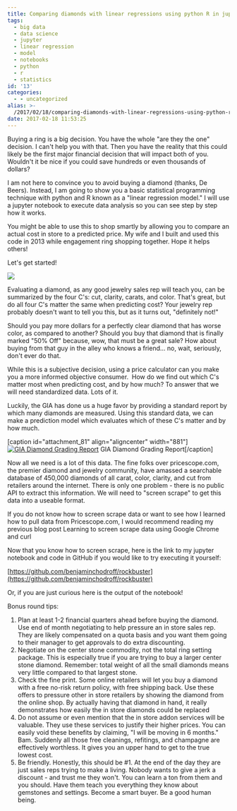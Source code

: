 ```yaml
---
title: Comparing diamonds with linear regressions using python R in jupyter notebooks
tags:
  - big data
  - data science
  - jupyter
  - linear regression
  - model
  - notebooks
  - python
  - r
  - statistics
id: '13'
categories:
  - - uncategorized
alias: >-
  /2017/02/18/comparing-diamonds-with-linear-regressions-using-python-r-in-jupyter-notebooks/
date: 2017-02-18 11:53:25
---
```


Buying a ring is a big decision. You have the whole "are they the one" decision. I can't help you with that. Then you have the reality that this could likely be the first major financial decision that will impact both of you. Wouldn't it be nice if you could save hundreds or even thousands of dollars?

I am not here to convince you to avoid buying a diamond (thanks, De Beers). Instead, I am going to show you a basic statistical programming technique with python and R known as a "linear regression model." I will use a jupyter notebook to execute data analysis so you can see step by step how it works.

You might be able to use this to shop smartly by allowing you to compare an actual cost in store to a predicted price. My wife and I built and used this code in 2013 while engagement ring shopping together. Hope it helps others!

Let's get started!
<!-- more -->
[![](http://www.benchodroff.com/wp-content/uploads/2017/02/prediction.png)](http://www.benchodroff.com/wp-content/uploads/2017/02/prediction.png)

Evaluating a diamond, as any good jewelry sales rep will teach you, can be summarized by the four C's: cut, clarity, carats, and color. That's great, but do all four C's matter the same when predicting cost? Your jewelry rep probably doesn't want to tell you this, but as it turns out, "definitely not!"

Should you pay more dollars for a perfectly clear diamond that has worse color, as compared to another? Should you buy that diamond that is finally marked "50% Off" because, wow, that must be a great sale? How about buying from that guy in the alley who knows a friend... no, wait, seriously, don't ever do that.

While this is a subjective decision, using a price calculator can you make you a more informed objective consumer.  How do we find out which C's matter most when predicting cost, and by how much? To answer that we will need standardized data. Lots of it.

Luckily, the GIA has done us a huge favor by providing a standard report by which many diamonds are measured. Using this standard data, we can make a prediction model which evaluates which of these C's matter and by how much.

\[caption id="attachment\_81" align="aligncenter" width="881"\][![GIA Diamond Grading Report](http://www.benchodroff.com/wp-content/uploads/2017/02/Diamond-Grading-Report-881x690_1355957637795.jpg)](http://www.benchodroff.com/wp-content/uploads/2017/02/Diamond-Grading-Report-881x690_1355957637795.jpg) GIA Diamond Grading Report\[/caption\]

Now all we need is a lot of this data. The fine folks over pricescope.com, the premier diamond and jewelry community, have amassed a searchable database of 450,000 diamonds of all carat, color, clarity, and cut from retailers around the internet. There is only one problem - there is no public API to extract this information. We will need to "screen scrape" to get this data into a useable format.

If you do not know how to screen scrape data or want to see how I learned how to pull data from Pricescope.com, I would recommend reading my previous blog post Learning to screen scrape data using Google Chrome and curl

Now that you know how to screen scrape, here is the link to my jupyter notebook and code in GitHub if you would like to try executing it yourself:

[https://github.com/benjaminchodroff/rockbuster](https://github.com/benjaminchodroff/rockbuster)

Or, if you are just curious here is the output of the notebook!

Bonus round tips:

1.  Plan at least 1-2 financial quarters ahead before buying the diamond. Use end of month negotiating to help pressure an in store sales rep. They are likely compensated on a quota basis and you want them going to their manager to get approvals to do extra discounting.
2.  Negotiate on the center stone commodity, not the total ring setting package. This is especially true if you are trying to buy a larger center stone diamond. Remember: total weight of all the small diamonds means very little compared to that largest stone.
3.  Check the fine print. Some online retailers will let you buy a diamond with a free no-risk return policy, with free shipping back. Use these offers to pressure other in store retailers by showing the diamond from the online shop. By actually having that diamond in hand, it really demonstrates how easily the in store diamonds could be replaced
4.  Do not assume or even mention that the in store addon services will be valuable. They use these services to justify their higher prices. You can easily void these benefits by claiming, "I will be moving in 6 months." Bam. Suddenly all those free cleanings, refitings, and champagne are effectively worthless. It gives you an upper hand to get to the true lowest cost.
5.  Be friendly. Honestly, this should be #1. At the end of the day they are just sales reps trying to make a living. Nobody wants to give a jerk a discount - and trust me they won't. You can learn a ton from them and you should. Have them teach you everything they know about gemstones and settings. Become a smart buyer. Be a good human being.